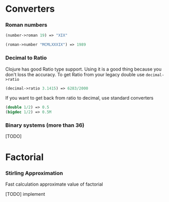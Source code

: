 # Converters

### Roman numbers

``` clojure
(number->roman 19) => "XIX"
```

``` clojure
(roman->number "MCMLXXXIX") => 1989
```

### Decimal to Ratio

Clojure has good Ratio type support. Using it is a good thing because you don't loss the accuracy. To get Ratio from your legacy double use `decimal->ratio`

``` clojure
(decimal->ratio 3.1415) => 6283/2000
```

If you want to get back from ratio to decimal, use standard converters

``` clojure
(double 1/2) => 0.5
(bigdec 1/2) => 0.5M
```

### Binary systems (more than 36)

[TODO]

# Factorial

### Stirling Approximation

Fast calculation approximate value of factorial

[TODO] implement
